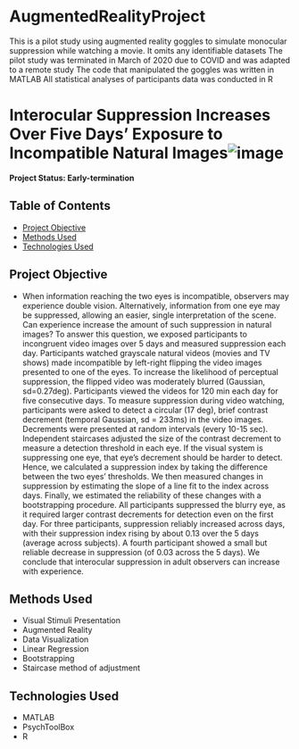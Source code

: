 # AugmentedRealityProject
This is a pilot study using augmented reality goggles to simulate monocular suppression while watching a movie. It omits any identifiable datasets 
The pilot study was terminated in March of 2020 due to COVID and was adapted to a remote study
The code that manipulated the goggles was written in MATLAB
All statistical analyses of participants data was conducted in R 

# Interocular Suppression Increases Over Five Days’ Exposure to Incompatible Natural Images![image](https://user-images.githubusercontent.com/52045042/152890537-d21050c0-aa2c-4950-bc5f-1dda66eba640.png)

**Project Status: Early-termination**

## Table of Contents
- [Project Objective](##Project-Objective)
- [Methods Used](##Methods-Used)
- [Technologies Used](##Technologies-Used)

## Project Objective
- When information reaching the two eyes is incompatible, observers may experience double vision. Alternatively, information from one eye may be suppressed, allowing an easier, single interpretation of the scene. Can experience increase the amount of such suppression in natural images? To answer this question, we exposed participants to incongruent video images over 5 days and measured suppression each day. Participants watched grayscale natural videos (movies and TV shows) made incompatible by left-right flipping the video images presented to one of the eyes. To increase the likelihood of perceptual suppression, the flipped video was moderately blurred (Gaussian, sd=0.27deg). Participants viewed the videos for 120 min each day for five consecutive days. 
To measure suppression during video watching, participants were asked to detect a circular (17 deg), brief contrast decrement (temporal Gaussian, sd = 233ms) in the video images. Decrements were presented at random intervals (every 10-15 sec). Independent staircases adjusted the size of the contrast decrement to measure a detection threshold in each eye. If the visual system is suppressing one eye, that eye’s decrement should be harder to detect. Hence, we calculated a suppression index by taking the difference between the two eyes’ thresholds. We then measured changes in suppression by estimating the slope of a line fit to the index across days. Finally, we estimated the reliability of these changes with a bootstrapping procedure. All participants suppressed the blurry eye, as it required larger contrast decrements for detection even on the first day. For three participants, suppression reliably increased across days, with their suppression index rising by about 0.13 over the 5 days (average across subjects). A fourth participant showed a small but reliable decrease in suppression (of 0.03 across the 5 days). We conclude that interocular suppression in adult observers can increase with experience.


## Methods Used
- Visual Stimuli Presentation
- Augmented Reality 
- Data Visualization
- Linear Regression
- Bootstrapping
- Staircase method of adjustment

## Technologies Used
- MATLAB 
- PsychToolBox
- R 


